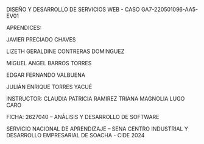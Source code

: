 DISEÑO Y DESARROLLO DE SERVICIOS WEB - CASO
GA7-220501096-AA5-EV01

APRENDICES:

JAVIER PRECIADO CHAVES

LIZETH GERALDINE CONTRERAS DOMINGUEZ

MIGUEL ANGEL BARROS TORRES

EDGAR FERNANDO VALBUENA

JULIÁN ENRIQUE TORRES YACUÉ


INSTRUCTOR:
CLAUDIA PATRICIA RAMIREZ TRIANA
MAGNOLIA LUGO CARO

FICHA:
2627040 – ANÁLISIS Y DESARROLLO DE SOFTWARE


SERVICIO NACIONAL DE APRENDIZAJE – SENA
CENTRO INDUSTRIAL Y DESARROLLO EMPRESARIAL DE SOACHA - CIDE
2024
